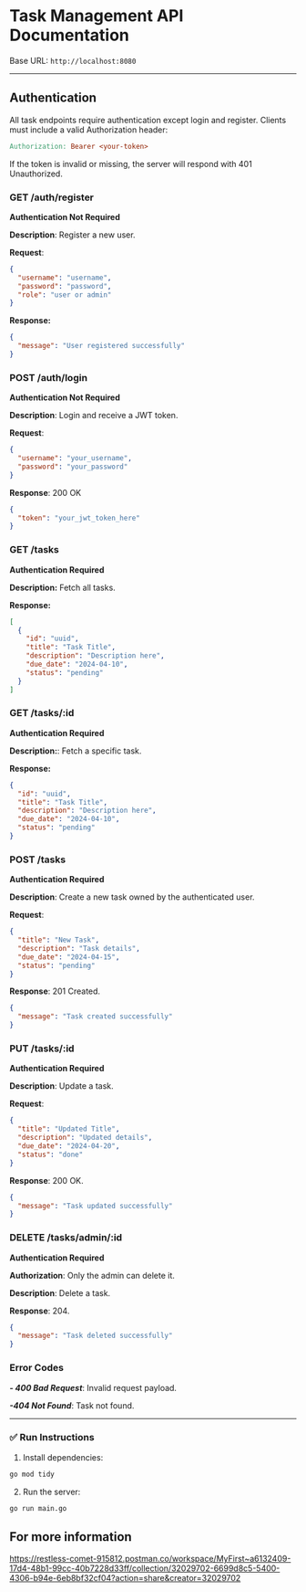 # Task Management API Documentation

Base URL: `http://localhost:8080`

---

## Authentication

All task endpoints require authentication except login and register.
Clients must include a valid Authorization header:

```makefile
Authorization: Bearer <your-token>

```

If the token is invalid or missing, the server will respond with 401 Unauthorized.

### GET /auth/register

**Authentication Not Required**

**Description**: Register a new user.

**Request**:

```json
{
  "username": "username",
  "password": "password",
  "role": "user or admin"
}
```

**Response:**

```json
{
  "message": "User registered successfully"
}
```

### POST /auth/login

**Authentication Not Required**

**Description**: Login and receive a JWT token.

**Request**:

```json
{
  "username": "your_username",
  "password": "your_password"
}
```

**Response**: 200 OK

```json
{
  "token": "your_jwt_token_here"
}
```

### GET /tasks

**Authentication Required**

**Description:** Fetch all tasks.

**Response:**

```json
[
  {
    "id": "uuid",
    "title": "Task Title",
    "description": "Description here",
    "due_date": "2024-04-10",
    "status": "pending"
  }
]
```

### GET /tasks/:id

**Authentication Required**

**Description:**: Fetch a specific task.

**Response:**

```json
{
  "id": "uuid",
  "title": "Task Title",
  "description": "Description here",
  "due_date": "2024-04-10",
  "status": "pending"
}
```

### POST /tasks

**Authentication Required**

**Description**: Create a new task owned by the authenticated user.

**Request**:

```json
{
  "title": "New Task",
  "description": "Task details",
  "due_date": "2024-04-15",
  "status": "pending"
}
```

**Response**: 201 Created.

```json
{
  "message": "Task created successfully"
}
```

### PUT /tasks/:id

**Authentication Required**

**Description**: Update a task.

**Request**:

```json
{
  "title": "Updated Title",
  "description": "Updated details",
  "due_date": "2024-04-20",
  "status": "done"
}
```

**Response**: 200 OK.

```json
{
  "message": "Task updated successfully"
}
```

### DELETE /tasks/admin/:id

**Authentication Required**

**Authorization**: Only the admin can delete it.

**Description**: Delete a task.

**Response**: 204.

```json
{
  "message": "Task deleted successfully"
}
```

### Error Codes

**_- 400 Bad Request_**: Invalid request payload.

**_-404 Not Found_**: Task not found.

---

### ✅ Run Instructions

1. Install dependencies:

```bash
go mod tidy
```

2. Run the server:

```bash
go run main.go
```

## For more information

https://restless-comet-915812.postman.co/workspace/MyFirst~a6132409-17d4-48b1-99cc-40b7228d33ff/collection/32029702-6699d8c5-5400-4306-b94e-6eb8bf32cf04?action=share&creator=32029702
